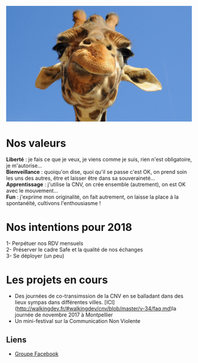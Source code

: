 ![mascotte](https://github.com/cnvpoilsauxpieds/documentation/blob/master/media/mascotte.jpg)

# Nos valeurs
**Liberté** : je fais ce que je veux, je viens comme je suis, rien n'est obligatoire, je m'autorise...    
**Bienveillance** : quoiqu'on dise, quoi qu'il se passe c'est OK, on prend soin les uns des autres, être et laisser être dans sa souveraineté...    
**Apprentissage** : j'utilise la CNV, on crée ensemble (autrement), on est OK avec le mouvement...   
**Fun** : j'exprime mon originalité, on fait autrement, on laisse la place à la spontanéité, cultivons l'enthousiasme ! 

# Nos intentions pour 2018
1- Perpétuer nos RDV mensuels  
2- Préserver le cadre Safe et la qualité de nos échanges  
3- Se déployer (un peu)   

# Les projets en cours
- Des journées de co-transimssion de la CNV en se balladant dans des lieux sympas dans différentes villes. [ICI] (http://walkingdev.fr/#walkingdev/cnv/blob/master/v-34/faq.md)la journée de novembre 2017 à Montpellier  
- Un mini-festival sur la Communication Non Violente  

## Liens
- [Groupe Facebook](https://www.facebook.com/groups/1401618046569855/)

